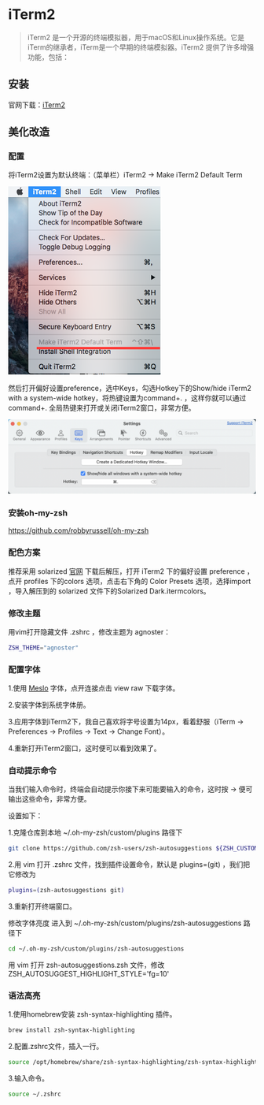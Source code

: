# iTerm2
> iTerm2 是一个开源的终端模拟器，用于macOS和Linux操作系统。它是iTerm的继承者，iTerm是一个早期的终端模拟器。iTerm2 提供了许多增强功能，包括：

## 安装

官网下载：[iTerm2](https://iterm2.com/)


## 美化改造

### 配置

将iTerm2设置为默认终端：（菜单栏）iTerm2 -> Make iTerm2 Default Term

![alt text](../assets/images/iterm2-1.png)

然后打开偏好设置preference，选中Keys，勾选Hotkey下的Show/hide iTerm2 with a system-wide hotkey，将热键设置为command+. ，这样你就可以通过command+. 全局热键来打开或关闭iTerm2窗口，非常方便。

![alt text](../assets/images/iterm2-2.png)


### 安装oh-my-zsh

https://github.com/robbyrussell/oh-my-zsh


### 配色方案

推荐采用 solarized [官网](https://ethanschoonover.com/solarized/) 下载后解压，打开 iTerm2 下的偏好设置 preference ，点开 profiles 下的colors 选项，点击右下角的 Color Presets 选项，选择import ，导入解压到的 solarized 文件下的Solarized Dark.itermcolors。


### 修改主题

用vim打开隐藏文件 .zshrc ，修改主题为 agnoster：

```bash
ZSH_THEME="agnoster"
```


### 配置字体

1.使用 [Meslo](https://github.com/powerline/fonts/blob/master/Meslo%20Slashed/Meslo%20LG%20M%20Regular%20for%20Powerline.ttf) 字体，点开连接点击 view raw 下载字体。

2.安装字体到系统字体册。

3.应用字体到iTerm2下，我自己喜欢将字号设置为14px，看着舒服（iTerm -> Preferences -> Profiles -> Text -> Change Font）。

4.重新打开iTerm2窗口，这时便可以看到效果了。


### 自动提示命令

当我们输入命令时，终端会自动提示你接下来可能要输入的命令，这时按 → 便可输出这些命令，非常方便。

设置如下：

1.克隆仓库到本地 ~/.oh-my-zsh/custom/plugins 路径下

```bash
git clone https://github.com/zsh-users/zsh-autosuggestions ${ZSH_CUSTOM:-~/.oh-my-zsh/custom}/plugins/zsh-autosuggestions
```

2.用 vim 打开 .zshrc 文件，找到插件设置命令，默认是 plugins=(git) ，我们把它修改为

```bash
plugins=(zsh-autosuggestions git)
```

3.重新打开终端窗口。

修改字体亮度 进入到 ~/.oh-my-zsh/custom/plugins/zsh-autosuggestions 路径下

```bash
cd ~/.oh-my-zsh/custom/plugins/zsh-autosuggestions
```

用 vim 打开 zsh-autosuggestions.zsh 文件，修改 ZSH_AUTOSUGGEST_HIGHLIGHT_STYLE='fg=10'


### 语法高亮

1.使用homebrew安装 zsh-syntax-highlighting 插件。

```bash
brew install zsh-syntax-highlighting
```

2.配置.zshrc文件，插入一行。

```bash
source /opt/homebrew/share/zsh-syntax-highlighting/zsh-syntax-highlighting.zsh
```

3.输入命令。

```bash
source ~/.zshrc
```
